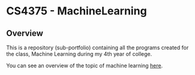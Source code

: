 # CS4375 - MachineLearning
## Overview

This is a repository (sub-portfolio) containing all the programs created for the class, Machine Learning during my 4th year of college.

You can see an overview of the topic of machine learning [here](Overview\Overview%20of%20ML.pdf).